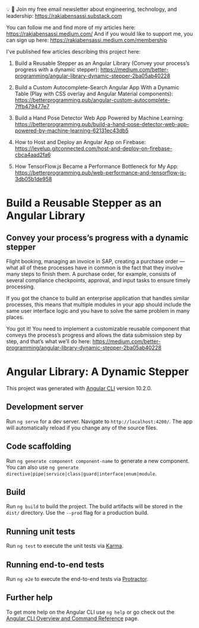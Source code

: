 💡 🧠 Join my free email newsletter about engineering, technology, and leadership: https://rakiabensassi.substack.com

You can follow me and find more of my articles here: https://rakiabensassi.medium.com/
And if you would like to support me, you can sign up here: https://rakiabensassi.medium.com/membership

I've published few articles describing this project here:

1. Build a Reusable Stepper as an Angular Library (Convey your process’s progress with a dynamic stepper):
https://medium.com/better-programming/angular-library-dynamic-stepper-2ba05ab40228

2. Build a Custom Autocomplete-Search Angular App With a Dynamic Table (Play with CSS overlay and Angular Material components): https://betterprogramming.pub/angular-custom-autocomplete-7ffb479477e7

3. Build a Hand Pose Detector Web App Powered by Machine Learning: https://betterprogramming.pub/build-a-hand-pose-detector-web-app-powered-by-machine-learning-62131ec43db5

4. How to Host and Deploy an Angular App on Firebase: https://levelup.gitconnected.com/host-and-deploy-on-firebase-cbca4aad2fa6

5. How TensorFlow.js Became a Performance Bottleneck for My App: https://betterprogramming.pub/web-performance-and-tensorflow-js-3db05b1de958

# Build a Reusable Stepper as an Angular Library
## Convey your process’s progress with a dynamic stepper

Flight booking, managing an invoice in SAP, creating a purchase order — what all of these processes have in common is the fact that they involve many steps to finish them. A purchase order, for example, consists of several compliance checkpoints, approval, and input tasks to ensure timely processing.

If you got the chance to build an enterprise application that handles similar processes, this means that multiple modules in your app should include the same user interface logic and you have to solve the same problem in many places.

You got it! You need to implement a customizable reusable component that conveys the process’s progress and allows the data submission step by step, and that’s what we’ll do here: https://medium.com/better-programming/angular-library-dynamic-stepper-2ba05ab40228

# Angular Library: A Dynamic Stepper

This project was generated with [Angular CLI](https://github.com/angular/angular-cli) version 10.2.0.

## Development server

Run `ng serve` for a dev server. Navigate to `http://localhost:4200/`. The app will automatically reload if you change any of the source files.

## Code scaffolding

Run `ng generate component component-name` to generate a new component. You can also use `ng generate directive|pipe|service|class|guard|interface|enum|module`.

## Build

Run `ng build` to build the project. The build artifacts will be stored in the `dist/` directory. Use the `--prod` flag for a production build.

## Running unit tests

Run `ng test` to execute the unit tests via [Karma](https://karma-runner.github.io).

## Running end-to-end tests

Run `ng e2e` to execute the end-to-end tests via [Protractor](http://www.protractortest.org/).

## Further help

To get more help on the Angular CLI use `ng help` or go check out the [Angular CLI Overview and Command Reference](https://angular.io/cli) page.
